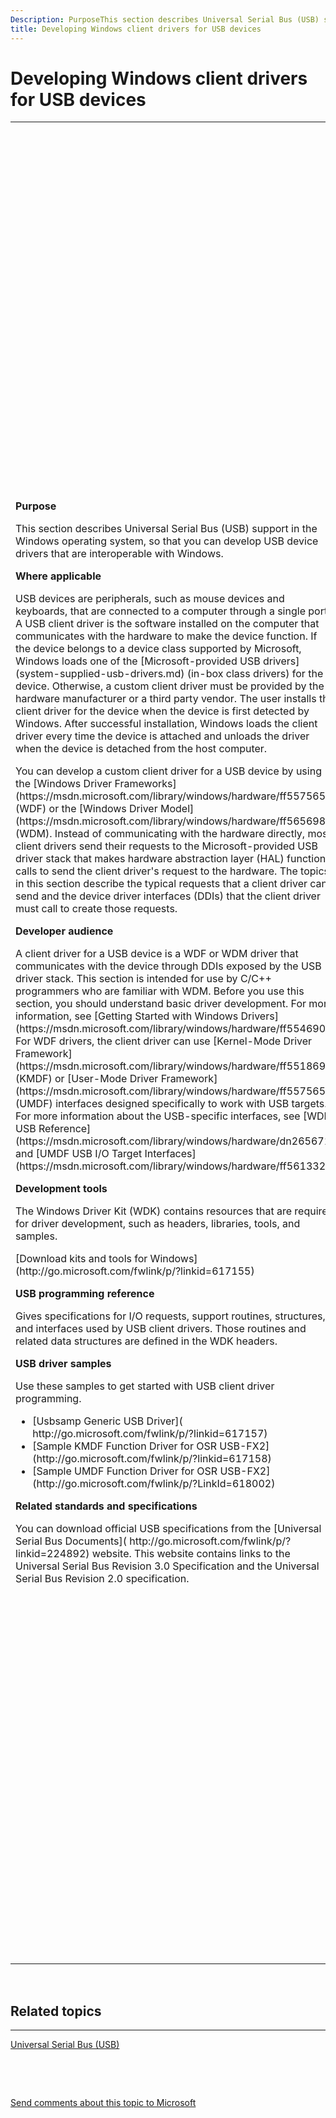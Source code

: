 ```yaml
---
Description: PurposeThis section describes Universal Serial Bus (USB) support in the Windows operating system, so that you can develop USB device drivers that are interoperable with Windows.
title: Developing Windows client drivers for USB devices
---
```


# Developing Windows client drivers for USB devices


<table>
<colgroup>
<col width="50%" />
<col width="50%" />
</colgroup>
<tbody>
<tr class="odd">
<td><p><strong>Purpose</strong></p>
<p>This section describes Universal Serial Bus (USB) support in the Windows operating system, so that you can develop USB device drivers that are interoperable with Windows.</p>
<p><strong>Where applicable</strong></p>
<p>USB devices are peripherals, such as mouse devices and keyboards, that are connected to a computer through a single port. A USB client driver is the software installed on the computer that communicates with the hardware to make the device function. If the device belongs to a device class supported by Microsoft, Windows loads one of the [Microsoft-provided USB drivers](system-supplied-usb-drivers.md) (in-box class drivers) for the device. Otherwise, a custom client driver must be provided by the hardware manufacturer or a third party vendor. The user installs the client driver for the device when the device is first detected by Windows. After successful installation, Windows loads the client driver every time the device is attached and unloads the driver when the device is detached from the host computer.</p>
<p>You can develop a custom client driver for a USB device by using the [Windows Driver Frameworks](https://msdn.microsoft.com/library/windows/hardware/ff557565) (WDF) or the [Windows Driver Model](https://msdn.microsoft.com/library/windows/hardware/ff565698) (WDM). Instead of communicating with the hardware directly, most client drivers send their requests to the Microsoft-provided USB driver stack that makes hardware abstraction layer (HAL) function calls to send the client driver's request to the hardware. The topics in this section describe the typical requests that a client driver can send and the device driver interfaces (DDIs) that the client driver must call to create those requests.</p>
<p><strong>Developer audience</strong></p>
<p>A client driver for a USB device is a WDF or WDM driver that communicates with the device through DDIs exposed by the USB driver stack. This section is intended for use by C/C++ programmers who are familiar with WDM. Before you use this section, you should understand basic driver development. For more information, see [Getting Started with Windows Drivers](https://msdn.microsoft.com/library/windows/hardware/ff554690). For WDF drivers, the client driver can use [Kernel-Mode Driver Framework](https://msdn.microsoft.com/library/windows/hardware/ff551869) (KMDF) or [User-Mode Driver Framework](https://msdn.microsoft.com/library/windows/hardware/ff557565) (UMDF) interfaces designed specifically to work with USB targets. For more information about the USB-specific interfaces, see [WDF USB Reference](https://msdn.microsoft.com/library/windows/hardware/dn265671) and [UMDF USB I/O Target Interfaces](https://msdn.microsoft.com/library/windows/hardware/ff561332).</p>
<p><strong>Development tools</strong></p>
<p>The Windows Driver Kit (WDK) contains resources that are required for driver development, such as headers, libraries, tools, and samples.</p>
<p>[Download kits and tools for Windows](http://go.microsoft.com/fwlink/p/?linkid=617155)</p>
<p><strong>USB programming reference</strong></p>
<p>Gives specifications for I/O requests, support routines, structures, and interfaces used by USB client drivers. Those routines and related data structures are defined in the WDK headers.</p>
<p><strong>USB driver samples</strong></p>
<p>Use these samples to get started with USB client driver programming.</p>
<ul>
<li>[Usbsamp Generic USB Driver]( http://go.microsoft.com/fwlink/p/?linkid=617157)</li>
<li>[Sample KMDF Function Driver for OSR USB-FX2](http://go.microsoft.com/fwlink/p/?linkid=617158)</li>
<li>[Sample UMDF Function Driver for OSR USB-FX2](http://go.microsoft.com/fwlink/p/?LinkId=618002)</li>
</ul>
<p><strong>Related standards and specifications</strong></p>
<p>You can download official USB specifications from the [Universal Serial Bus Documents]( http://go.microsoft.com/fwlink/p/?linkid=224892) website. This website contains links to the Universal Serial Bus Revision 3.0 Specification and the Universal Serial Bus Revision 2.0 specification.</p></td>
<td><p><strong>Documentation sections</strong></p>
<p>[Getting started with USB client driver development](getting-started-with-usb-client-driver-development.md)</p>
Introduces you to USB driver development. Provides information about choosing the most appropriate model for providing a USB driver for your device.
Write, build, and install your first skeleton user-mode and kernel-mode USB drivers by using the USB templates included with Microsoft Visual Studio.
<p>[USB host-side drivers in Windows](usb-3-0-driver-stack-architecture.md)</p>
Provides an overview of the USB driver stack architecture.
<p>[About USB Block Requests (URBs)](communicating-with-a-usb-device.md)</p>
Learn how a client driver builds a variable-length data structure called a USB Request Block (URB) to submit requests to the USB driver stack.
<p>[USB descriptors](usb-descriptors.md)</p>
Learn how a client driver builds a variable-length data structure called a USB Request Block (URB) to submit requests to the USB driver stack.
<p>[Selecting a USB configuration in USB drivers](configuring-usb-devices.md)</p>
Device configuration refers to the tasks that the client driver performs to select a USB configuration and an alternate interface in each interface. The section shows the methods calls required to select a USB configuration.
<p>[Sending USB data transfers in USB client drivers](usb-device-i-o.md)</p>
Device configuration refers to the tasks that the client driver performs to select a USB configuration and an alternate interface in each interface. The section shows the methods calls required to select a USB configuration.
<p>[Implementing power management in USB client drivers](usb-power-management.md)</p>
Use the power management abilities of USB devices that comply with the Universal Serial Bus (USB) specification have a rich and complex set of power management features.</td>
</tr>
</tbody>
</table>

 

## Related topics


****
[Universal Serial Bus (USB)](https://msdn.microsoft.com/library/windows/hardware/ff538930)

 

 

[Send comments about this topic to Microsoft](mailto:wsddocfb@microsoft.com?subject=Documentation%20feedback%20%5Busbcon\buses%5D:%20Developing%20Windows%20client%20drivers%20for%20USB%20devices%20%20RELEASE:%20%281/26/2017%29&body=%0A%0APRIVACY%20STATEMENT%0A%0AWe%20use%20your%20feedback%20to%20improve%20the%20documentation.%20We%20don't%20use%20your%20email%20address%20for%20any%20other%20purpose,%20and%20we'll%20remove%20your%20email%20address%20from%20our%20system%20after%20the%20issue%20that%20you're%20reporting%20is%20fixed.%20While%20we're%20working%20to%20fix%20this%20issue,%20we%20might%20send%20you%20an%20email%20message%20to%20ask%20for%20more%20info.%20Later,%20we%20might%20also%20send%20you%20an%20email%20message%20to%20let%20you%20know%20that%20we've%20addressed%20your%20feedback.%0A%0AFor%20more%20info%20about%20Microsoft's%20privacy%20policy,%20see%20http://privacy.microsoft.com/default.aspx. "Send comments about this topic to Microsoft")




